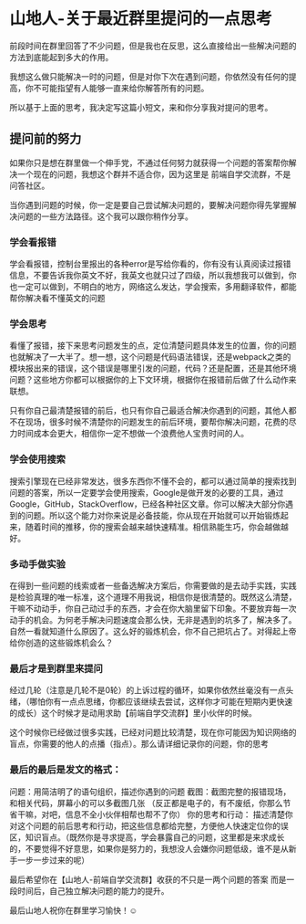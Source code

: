 # 山地人-关于最近群里提问的一点思考

前段时间在群里回答了不少问题，但是我也在反思，这么直接给出一些解决问题的方法到底能起到多大的作用。

我想这么做只能解决一时的问题，但是对你下次在遇到问题，你依然没有任何的提高，你不可能指望有人能够一直来给你解答所有的问题。

所以基于上面的思考，我决定写这篇小短文，来和你分享我对提问的思考。

## 提问前的努力

如果你只是想在群里做一个伸手党，不通过任何努力就获得一个问题的答案帮你解决一个现在的问题，我想这个群并不适合你，因为这里是 前端自学交流群，不是问答社区。

当你遇到问题的时候，你一定是要自己尝试解决问题的，要解决问题你得先掌握解决问题的一些方法路径。这个我可以跟你稍作分享。

### 学会看报错
学会看报错，控制台里报出的各种error是写给你看的，你有没有认真阅读过报错信息，不要告诉我你英文不好，我英文也就只过了四级，所以我想我可以做到，你也一定可以做到，不明白的地方，网络这么发达，学会搜索，多用翻译软件，都能帮你解决看不懂英文的问题

### 学会思考

看懂了报错，接下来思考问题发生的点，定位清楚问题具体发生的位置，你的问题也就解决了一大半了。想一想，这个问题是代码语法错误，还是webpack之类的模块报出来的错误，这个错误是哪里引发的问题，代码？还是配置，还是其他环境问题？这些地方你都可以根据你的上下文环境，根据你在报错前后做了什么动作来联想。

只有你自己最清楚报错的前后，也只有你自己最适合解决你遇到的问题，其他人都不在现场，很多时候不清楚你的问题发生的前后环境，要帮你解决问题，花费的尽力时间成本会更大，相信你一定不想做一个浪费他人宝贵时间的人。

### 学会使用搜索

搜索引擎现在已经非常发达，很多东西你不懂不会的，都可以通过简单的搜索找到问题的答案，所以一定要学会使用搜索，Google是做开发的必要的工具，通过Google，GitHub，StackOverflow，已经各种社区文章。你可以解决大部分你遇到的问题。所以这个能力对你来说是必备技能，你从现在开始就可以开始锻炼起来，随着时间的推移，你的搜索会越来越快速精准。相信熟能生巧，你会越做越好。

### 多动手做实验

在得到一些问题的线索或者一些备选解决方案后，你需要做的是去动手实践，实践是检验真理的唯一标准，这个道理不用我说，相信你是很清楚的。既然这么清楚，干嘛不动动手，你自己动过手的东西，才会在你大脑里留下印象。不要放弃每一次动手的机会。为何老手解决问题速度会那么快，无非是遇到的坑多了，解决多了。自然一看就知道什么原因了。这么好的锻炼机会，你不自己把坑占了。对得起上帝给你创造的这些锻炼机会么？

### 最后才是到群里来提问

经过几轮（注意是几轮不是0轮）的上诉过程的循环，如果你依然丝毫没有一点头绪，（哪怕你有一点点思绪，你都应该继续去尝试，这样你才可能在短期内更快速的成长）这个时候才是动用求助【前端自学交流群】里小伙伴的时候。

这个时候你已经做过很多实践，已经对问题比较清楚，现在你可能因为知识网络的盲点，你需要的他人的点播（指点）。那么请详细记录你的问题，你的思考

### 最后的最后是发文的格式：

问题：用简洁明了的语句组织，描述你遇到的问题
截图：截图完整的报错现场，和相关代码，屏幕小的可以多截图几张
（反正都是电子的，有不废纸，你那么节省干嘛，对吧，信息不全小伙伴相帮也帮不了你）
你的思考和行动：
描述清楚你对这个问题的前后思考和行动，把这些信息都给完整，方便他人快速定位你的误区，知识盲点。（既然你是寻求提高，学会暴露自己的问题，这里都是来求成长的，不要觉得不好意思，如果你是努力的，我想没人会嫌你问题低级，谁不是从新手一步一步过来的呢）


最后希望你在【山地人-前端自学交流群】收获的不只是一两个问题的答案
而是一段时间后，自己独立解决问题的能力的提升。

最后山地人祝你在群里学习愉快！☺️



